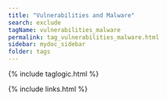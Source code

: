 ```yaml
---
title: "Vulnerabilities and Malware"
search: exclude
tagName: vulnerabilities_malware
permalink: tag_vulnerabilities_malware.html
sidebar: mydoc_sidebar
folder: tags
---
```

{% include taglogic.html %}

{% include links.html %}
